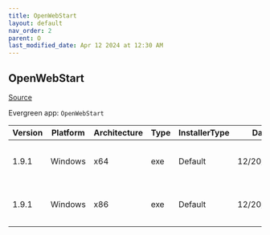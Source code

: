 ```yaml
---
title: OpenWebStart
layout: default
nav_order: 2
parent: O
last_modified_date: Apr 12 2024 at 12:30 AM
---
```


## OpenWebStart

[Source](https://openwebstart.com/)

Evergreen app: `OpenWebStart`

| Version | Platform | Architecture | Type | InstallerType | Date       | Size     | URI                                                                                                                                                                                                        |
| ------- | -------- | ------------ | ---- | ------------- | ---------- | -------- | ---------------------------------------------------------------------------------------------------------------------------------------------------------------------------------------------------------- |
| 1.9.1   | Windows  | x64          | exe  | Default       | 12/20/2023 | 55956048 | [https://github.com/karakun/OpenWebStart/releases/download/v1.9.1/OpenWebStart_windows-x64_1_9_1.exe](https://github.com/karakun/OpenWebStart/releases/download/v1.9.1/OpenWebStart_windows-x64_1_9_1.exe) |
| 1.9.1   | Windows  | x86          | exe  | Default       | 12/20/2023 | 55892048 | [https://github.com/karakun/OpenWebStart/releases/download/v1.9.1/OpenWebStart_windows-x32_1_9_1.exe](https://github.com/karakun/OpenWebStart/releases/download/v1.9.1/OpenWebStart_windows-x32_1_9_1.exe) |
